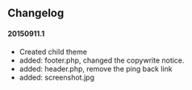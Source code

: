 ## Changelog

#### 20150911.1
* Created child theme
* added: footer.php, changed the copywrite notice. 
* added: header.php, remove the ping back link
* added: screenshot.jpg
